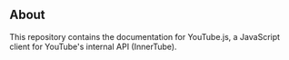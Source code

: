 ## About
This repository contains the documentation for YouTube.js, a JavaScript client for YouTube's internal API (InnerTube).

